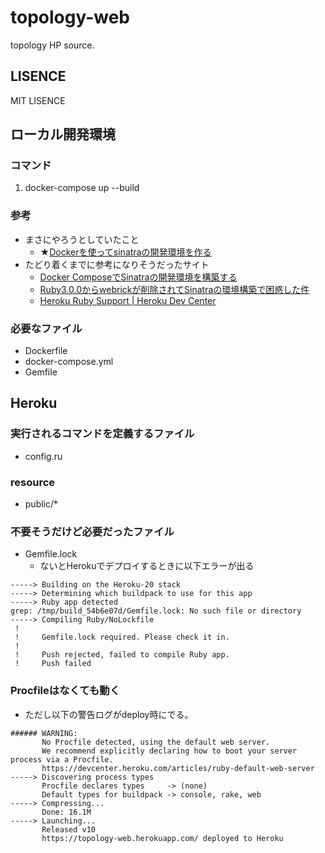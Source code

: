 topology-web
============
topology HP source.

## LISENCE

MIT LISENCE

## ローカル開発環境

### コマンド
1. docker-compose up --build

### 参考
- まさにやろうとしていたこと
  - ★[Dockerを使ってsinatraの開発環境を作る](https://qiita.com/masayoko/items/e0d308ae7bda4849fdaa)
- たどり着くまでに参考になりそうだったサイト
  - [Docker ComposeでSinatraの開発環境を構築する](https://takagi.blog/building-sinatra-development-environment-with-docker-compose/)
  - [Ruby3\.0\.0からwebrickが削除されてSinatraの環境構築で困惑した件](https://qiita.com/onoda_kenta/items/88cf7840904f8b144043)
  - [Heroku Ruby Support \| Heroku Dev Center](https://devcenter.heroku.com/articles/ruby-support#ruby-versions)

### 必要なファイル
- Dockerfile
- docker-compose.yml
- Gemfile

## Heroku

### 実行されるコマンドを定義するファイル
- config.ru

### resource
- public/*

### 不要そうだけど必要だったファイル
- Gemfile.lock
  - ないとHerokuでデプロイするときに以下エラーが出る
```bash:error
-----> Building on the Heroku-20 stack
-----> Determining which buildpack to use for this app
-----> Ruby app detected
grep: /tmp/build_54b6e07d/Gemfile.lock: No such file or directory
-----> Compiling Ruby/NoLockfile
 !
 !     Gemfile.lock required. Please check it in.
 !
 !     Push rejected, failed to compile Ruby app.
 !     Push failed
```

### Procfileはなくても動く
- ただし以下の警告ログがdeploy時にでる。
```bash:warning
###### WARNING:
       No Procfile detected, using the default web server.
       We recommend explicitly declaring how to boot your server process via a Procfile.
       https://devcenter.heroku.com/articles/ruby-default-web-server
-----> Discovering process types
       Procfile declares types     -> (none)
       Default types for buildpack -> console, rake, web
-----> Compressing...
       Done: 16.1M
-----> Launching...
       Released v10
       https://topology-web.herokuapp.com/ deployed to Heroku
```
